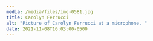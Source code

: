 ```yaml
---
media: /media/files/img-0581.jpg
title: Carolyn Ferrucci
alt: "Picture of Carolyn Ferrucci at a microphone. "
date: 2021-11-08T16:03:00-0500
---
```

